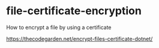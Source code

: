 # file-certificate-encryption
How to encrypt a file by using a certificate

<a href="https://thecodegarden.net/encrypt-files-certificate-dotnet/">https://thecodegarden.net/encrypt-files-certificate-dotnet/</a>
